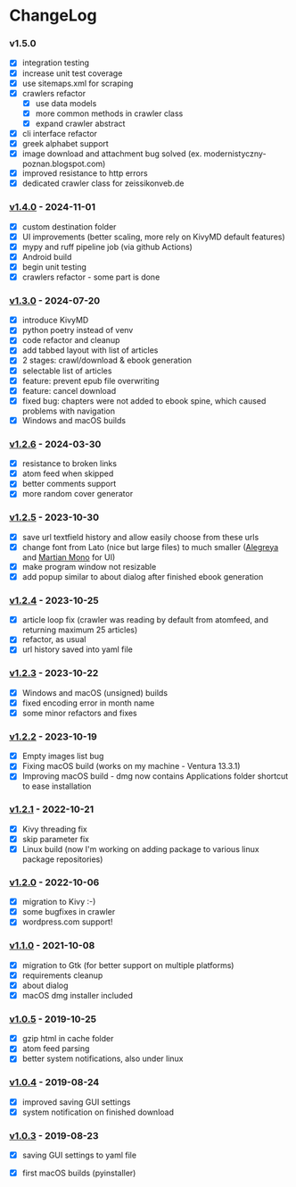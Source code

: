 # ChangeLog

### v1.5.0
- [X] integration testing
- [X] increase unit test coverage
- [X] use sitemaps.xml for scraping
- [X] crawlers refactor
  - [X] use data models
  - [X] more common methods in crawler class
  - [X] expand crawler abstract
- [X] cli interface refactor
- [X] greek alphabet support
- [X] image download and attachment bug solved (ex. modernistyczny-poznan.blogspot.com)
- [X] improved resistance to http errors
- [X] dedicated crawler class for zeissikonveb.de

### [v1.4.0](https://github.com/bohdanbobrowski/blog2epub/releases/tag/v1.4.0) - 2024-11-01
- [X] custom destination folder
- [X] UI improvements (better scaling, more rely on KivyMD default features)
- [X] mypy and ruff pipeline job (via github Actions)
- [X] Android build
- [X] begin unit testing
- [X] crawlers refactor - some part is done

### [v1.3.0](https://github.com/bohdanbobrowski/blog2epub/releases/tag/v1.3.0) - 2024-07-20
- [X] introduce KivyMD
- [X] python poetry instead of venv
- [X] code refactor and cleanup
- [X] add tabbed layout with list of articles
- [X] 2 stages: crawl/download & ebook generation
- [X] selectable list of articles
- [X] feature: prevent epub file overwriting
- [X] feature: cancel download
- [X] fixed bug: chapters were not added to ebook spine, which caused problems with navigation
- [X] Windows and macOS builds

### [v1.2.6](https://github.com/bohdanbobrowski/blog2epub/releases/tag/v1.2.6) - 2024-03-30
- [x] resistance to broken links
- [x] atom feed when skipped
- [x] better comments support
- [x] more random cover generator
 
### [v1.2.5](https://github.com/bohdanbobrowski/blog2epub/releases/tag/v1.2.5) - 2023-10-30
- [x] save url textfield history and allow easily choose from these urls
- [x] change font from Lato (nice but large files) to much smaller ([Alegreya](https://github.com/huertatipografica/Alegreya) and [Martian Mono](https://github.com/evilmartians/mono) for UI)
- [x] make program window not resizable
- [x] add popup similar to about dialog after finished ebook generation

### [v1.2.4](https://github.com/bohdanbobrowski/blog2epub/releases/tag/v1.2.4) - 2023-10-25
- [x] article loop fix (crawler was reading by default from atomfeed, and returning maximum 25 articles)
- [x] refactor, as usual
- [x] url history saved into yaml file

### [v1.2.3](https://github.com/bohdanbobrowski/blog2epub/releases/tag/v1.2.3) - 2023-10-22
- [x] Windows and macOS (unsigned) builds
- [x] fixed encoding error in month name
- [x] some minor refactors and fixes

### [v1.2.2](https://github.com/bohdanbobrowski/blog2epub/releases/tag/v1.2.2) - 2023-10-19
- [x] Empty images list bug
- [x] Fixing macOS build (works on my machine - Ventura 13.3.1)
- [x] Improving macOS build - dmg now contains Applications folder shortcut to ease installation

### [v1.2.1](https://github.com/bohdanbobrowski/blog2epub/releases/tag/v1.2.1) - 2022-10-21
- [x] Kivy threading fix
- [x] skip parameter fix
- [x] Linux build (now I'm working on adding package to various linux package repositories)

### [v1.2.0](https://github.com/bohdanbobrowski/blog2epub/releases/tag/v1.2.0) - 2022-10-06
- [x] migration to Kivy :-)
- [x] some bugfixes in crawler
- [x] wordpress.com support!

### [v1.1.0](https://github.com/bohdanbobrowski/blog2epub/releases/tag/v1.1.0) - 2021-10-08
- [x] migration to Gtk (for better support on multiple platforms)
- [x] requirements cleanup
- [x] about dialog
- [x] macOS dmg installer included

### [v1.0.5](https://github.com/bohdanbobrowski/blog2epub/releases/tag/v1.0.5) - 2019-10-25
- [x] gzip html in cache folder
- [x] atom feed parsing
- [x] better system notifications, also under linux

### [v1.0.4](https://github.com/bohdanbobrowski/blog2epub/releases/tag/v1.0.4) - 2019-08-24
- [x] improved saving GUI settings
- [x] system notification on finished download

### [v1.0.3](https://github.com/bohdanbobrowski/blog2epub/releases/tag/v1.0.3) - 2019-08-23

- [x] saving GUI settings to yaml file
- [x] first macOS builds (pyinstaller)

